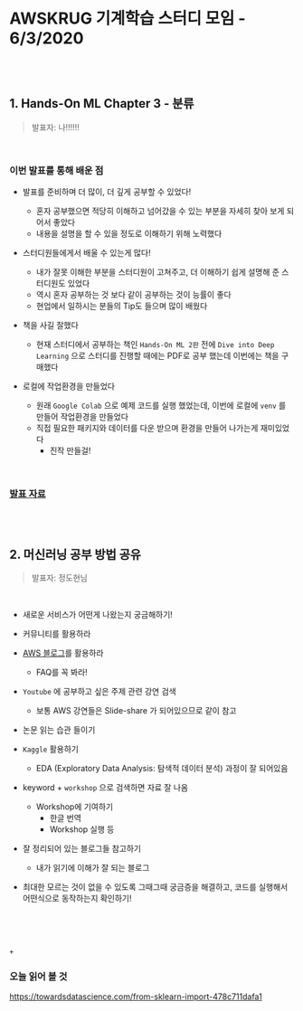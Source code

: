 # AWSKRUG 기계학습 스터디 모임 - 6/3/2020

<br>

<br>

## 1. Hands-On ML Chapter 3 - 분류

> 발표자: 나!!!!!!

<br>

### 이번 발표를 통해 배운 점

- 발표를 준비하며 더 많이, 더 깊게 공부할 수 있었다!
  - 혼자 공부했으면 적당히 이해하고 넘어갔을 수 있는 부분을 자세히 찾아 보게 되어서 좋았다
  - 내용을 설명을 할 수 있을 정도로 이해하기 위해 노력했다

- 스터디원들에게서 배울 수 있는게 많다!
  - 내가 잘못 이해한 부분을 스터디원이 고쳐주고, 더 이해하기 쉽게 설명해 준 스터디원도 있었다
  - 역시 혼자 공부하는 것 보다 같이 공부하는 것이 능률이 좋다
  - 현업에서 일하시는 분들의 Tip도 들으며 많이 배웠다
- 책을 사길 잘했다
  - 현재 스터디에서 공부하는 책인 `Hands-On ML 2판`  전에 `Dive into Deep Learning` 으로 스터디를 진행할 때에는 PDF로 공부 했는데 이번에는 책을 구매했다

- 로컬에 작업환경을 만들었다
  - 원래 `Google Colab` 으로 예제 코드를 실행 했었는데, 이번에 로컬에 `venv` 를 만들어 작업환경을 만들었다
  - 직접 필요한 패키지와 데이터를 다운 받으며 환경을 만들어 나가는게 재미있었다
    - 진작 만들걸! 

<br>

### [발표 자료](https://bit.ly/mlstudy-classification)



<br>

<br>



## 2. 머신러닝 공부 방법 공유

> 발표자: 정도현님

<br>

- 새로운 서비스가 어떤게 나왔는지 궁금해하기!

- 커뮤니티를 활용하라
- [AWS 블로그](https://aws.amazon.com/blogs/machine-learning/)를 활용하라 
  - FAQ를 꼭 봐라!
- `Youtube` 에 공부하고 싶은 주제 관련 강연 검색
  - 보통  AWS 강연들은 Slide-share 가 되어있으므로 같이 참고
- 논문 읽는 습관 들이기
- `Kaggle` 활용하기
  - EDA (Exploratory Data Analysis: 탐색적 데이터 분석) 과정이 잘 되어있음
- keyword + `workshop` 으로 검색하면 자료 잘 나옴
  - Workshop에 기여하기
    - 한글 번역
    - Workshop 실행 등
- 잘 정리되어 있는 블로그들 참고하기
  - 내가 읽기에 이해가 잘 되는 블로그
- 최대한 모르는 것이 없을 수 있도록 그때그때 궁금증을 해결하고, 코드를 실행해서 어떤식으로 동작하는지 확인하기!



<br>

<br>

<br>

`+`

### 오늘 읽어 볼 것

https://towardsdatascience.com/from-sklearn-import-478c711dafa1



